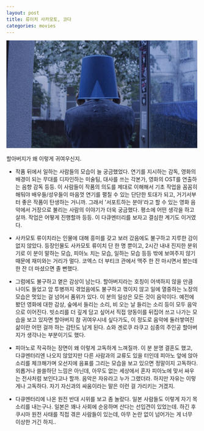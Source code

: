 ```yaml
---
layout: post
title: 류이치 사카모토, 코다
categories: movies
---
```


<img src="/thumbnails/180617/류이치사카모토.jpg" width=500 />

할아버지가 왜 이렇게 귀여우신지.

- 작품 뒤에서 일하는 사람들의 모습이 늘 궁금했었다. 연기를 지시하는 감독, 영화의 배경이 되는 무대를 디자인하는 미술팀, 대사를 쓰는 각본가, 영화의 OST를 연출하는 음향 감독 등등. 이 사람들이 작품의 의도를 제대로 이해해서 기초 작업을 꼼꼼히 해둬야 배우들/성우들이 마음껏 연기를 펼칠 수 있는 단단한 토대가 되고, 거기서부터 좋은 작품이 탄생하는 거니까. 그래서 '서포트하는 분야'라고 할 수 있는 영화 음악에서 거장으로 불리는 사람의 이야기가 더욱 궁금했다. 평소에 어떤 생각을 하고 살까. 작업은 어떻게 진행할까 등등. 이 다큐멘터리를 보자고 결심한 계기도 이거였다.

- 사카모토 류이치라는 인물에 대해 흥미를 갖고 보러 갔음에도 불구하고 지루한 감이 없지 않았다. 등장인물도 사카모토 류이치 단 한 명 뿐이고, 2시간 내내 진지한 분위기로 이 분이 말하는 모습, 피아노 치는 모습, 일하는 모습 등등 밖에 보여주지 않기 때문에 재미와는 거리가 멀다. 코엑스 더 부티크 관에서 맥주 한 잔 마시면서 봤는데 한 잔 더 마셨으면 졸 뻔했다.

- 그럼에도 불구하고 옅은 감상이 남는다. 할아버지라는 호칭이 어색하지 않을 만큼 나이도 들었고 암 투병까지 겪었음에도 불구하고 꺾이지 않고 일에 열중하는 노장의 모습은 멋있는 걸 넘어서 품위가 있다. 이 분의 일상은 모든 것이 음악이다. 예전에 봤던 영화에 대한 감상, 숲에서 들리는 소리, 비 오는 날 들리는 소리 등이 모두 음악으로 이어진다. 빗소리를 더 깊게 담고 싶어서 직접 양동이를 뒤집어 쓰고 나가는 모습을 보고 있자면 할아버지 참 귀여우시네 싶다가도, 이 정도로 음악에 둘러쌓여진 삶이란 어떤 걸까 하는 감탄도 남게 된다. 쇼와 겐로쿠 라쿠고 심중의 주인공 할아버지가 생각나는 부분이기도 했다.

- 피아노로 작곡하는 장면이 왜 이렇게 고독하게 느껴질까. 이 분 분명 결혼도 했고, 다큐멘터리엔 나오지 않았지만 다른 사람과의 교류도 있을 터인데 피아노 앞에 앉아 소리를 체크해가며 오선지에 음표를 그리는 모습을 보고 있으면 정말이지 고독하다. 외롭거나 쓸쓸하단 느낌은 아닌데, 아무도 없는 세상에서 혼자 피아노에 맞서 싸우는 전사처럼 보인다고나 할까. 음악은 자유라고 누가 그랬더라. 하지만 자유는 이렇게나 고독하다. 자기 자신과의 싸움이라는 말은 이런 걸 가리키는 거겠지.

- 다큐멘터리에 나온 원전 반대 시위를 보고 좀 놀랐다. 일본 사람들도 이렇게 자기 목소리를 내는구나. 일본은 꽤나 사회에 순응하며 산다는 선입견이 있었는데. 하긴 후쿠시마 원전 사태를 직접 겪은 사람들이 있는데, 아무 논란 없이 넘어가는 게 너무 이상한 거긴 하지..